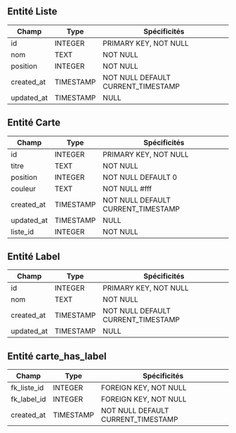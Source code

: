 ## Entité Liste

|Champ|Type|Spécificités|
|-|-|-|
|id|INTEGER|PRIMARY KEY, NOT NULL|
|nom|TEXT|NOT NULL|UNIQUE
|position|INTEGER|NOT NULL|DEFAULT 0
|created_at|TIMESTAMP|NOT NULL DEFAULT CURRENT_TIMESTAMP|
|updated_at|TIMESTAMP|NULL|

## Entité Carte

|Champ|Type|Spécificités|
|-|-|-|
|id|INTEGER|PRIMARY KEY, NOT NULL|
|titre|TEXT|NOT NULL|
|position|INTEGER|NOT NULL DEFAULT 0|
|couleur|TEXT|NOT NULL #fff|
|created_at|TIMESTAMP|NOT NULL DEFAULT CURRENT_TIMESTAMP|
|updated_at|TIMESTAMP|NULL|
|liste_id|INTEGER|NOT NULL|

## Entité Label

|Champ|Type|Spécificités|
|-|-|-|
|id|INTEGER|PRIMARY KEY, NOT NULL|
|nom|TEXT|NOT NULL|
|created_at|TIMESTAMP|NOT NULL DEFAULT CURRENT_TIMESTAMP|
|updated_at|TIMESTAMP|NULL|

## Entité carte_has_label

|Champ|Type|Spécificités|
|-|-|-|
|fk_liste_id|INTEGER|FOREIGN KEY, NOT NULL|
|fk_label_id|INTEGER|FOREIGN KEY, NOT NULL|
|created_at|TIMESTAMP|NOT NULL DEFAULT CURRENT_TIMESTAMP|